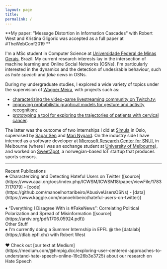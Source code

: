 ```yaml
---
layout: page
title: 
permalink: /
---
```


**My paper: "Message Distortion in Information Cascades" with Robert West and Kristina Gligoric was accepted as a full paper at #TheWebConf2019 **


I'm a  MSc student in Computer Science at [Universidade Federal de Minas Gerais][dcc], Brazil. 
My current research interests lay in the intersection of machine learning and Online Social Networks (OSNs). 
I'm particularly interested in the dynamics and the detection of undesirable behaviour, such as *hate speech* and *fake news* in OSNs. 


During my undergraduate studies, I explored a wide variety of topics under the supervision of [Wagner Meira][meira], with projects such as:
-  [characterizing the video-game livestreaming community on Twitch.tv][1]; 
- [improving probabilistic graphical models for gesture and activity recognition][2];
- [prototyping a tool for exploring the trajectories of patients with cervical cancer][3]. 

The latter was the outcome of two internships I did at [Simula][simula] in Oslo, supervised by [Sagar Sen][sagar] and [Mari Nygard][mari]. 
On the industry side I have interned as a software developer at [Microsoft Research Center for SNUI][snui], 
in Melbourne (where I was an exchange student at [University of Melbourne][unimelb]), and worked on [SweetZpot][sweetzpot], 
a norwegian-based IoT startup that produces sports sensors. 

---

<div class="news" markdown="1">

<div class="table_cell" markdown="1">
<div class="table_cell_header">Recent Publications</div>

<span class="papertitle">
&clubs; Characterizing and Detecting Hateful Users on Twitter 
</span>
<span class="source">
([source](https://www.aaai.org/ocs/index.php/ICWSM/ICWSM18/paper/viewFile/17837/17079) - [code](https://github.com/manoelhortaribeiro/AbusiveUsersOSNs) - [data](https://www.kaggle.com/manoelribeiro/hateful-users-on-twitter))</span>
<br /> 
<br />
<span class="papertitle">
&diams; “Everything I Disagree With is #FakeNews”: Correlating Political Polarization and Spread of Misinformation 
</span> 
<span class="source">([source](https://arxiv.org/pdf/1706.05924.pdf)) </span>

</div>

<div class="table_cell" markdown="1">
<div class="table_cell_header">Other Stuff</div>

<span class="papertitle">
&spades; I'm currently doing a Summer Internship in EPFL @ the [datalab](https://dlab.epfl.ch/) with Robert West </span>
<br /> 
<br />
<span class="papertitle">
&hearts; Check out [our text at Medium](https://medium.com/@hmpig.dcc/exploring-user-centered-approaches-to-understand-hate-speech-online-19c26b3e3725) about our research on Hate Speech </span>
</div>
</div>

[meira]: http://homepages.dcc.ufmg.br/~meira/
[mari]: https://www.kreftregisteret.no/en/Research/Scientist-at-the-Cancer-registry/Mari-Nygard/
[sagar]: https://www.simula.no/people/sagar
[sweetzpot]: https://www.sweetzpot.com/
[simula]: https://www.simula.no/
[snui]: http://www.socialnui.unimelb.edu.au/
[dcc]: http://www.dcc.ufmg.br/dcc/
[unimelb]: http://www.unimelb.edu.au/
[1]: http://homepages.dcc.ufmg.br/~lcerf/publications/articles/Modeling%20and%20Analyzing%20the%20Video%20Game%20Live-Streaming%20Community.pdf
[2]: https://arxiv.org/abs/1704.00172
[3]: https://arxiv.org/abs/1704.00180
